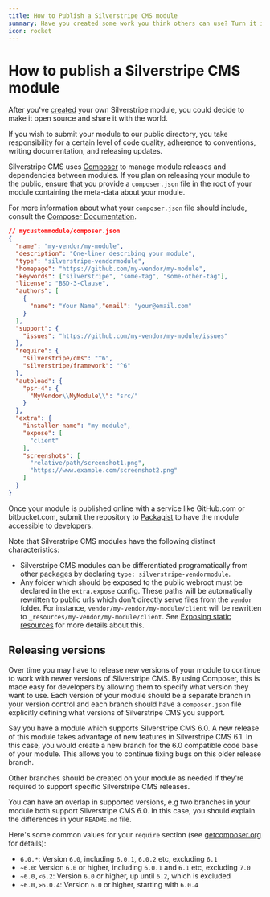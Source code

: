 ```yaml
---
title: How to Publish a Silverstripe CMS module
summary: Have you created some work you think others can use? Turn it into a module and share it.
icon: rocket
---
```


# How to publish a Silverstripe CMS module

After you've [created](../modules#create) your own Silverstripe module,
you could decide to make it open source and share it with the world.

If you wish to submit your module to our public directory, you take responsibility for a certain level of code quality,
adherence to conventions, writing documentation, and releasing updates.

Silverstripe CMS uses [Composer](../../../getting_started/composer/) to manage module releases and dependencies between
modules. If you plan on releasing your module to the public, ensure that you provide a `composer.json` file in the root
of your module containing the meta-data about your module.

For more information about what your `composer.json` file should include, consult the
[Composer Documentation](https://getcomposer.org/doc/01-basic-usage.md).

```json
// mycustommodule/composer.json
{
  "name": "my-vendor/my-module",
  "description": "One-liner describing your module",
  "type": "silverstripe-vendormodule",
  "homepage": "https://github.com/my-vendor/my-module",
  "keywords": ["silverstripe", "some-tag", "some-other-tag"],
  "license": "BSD-3-Clause",
  "authors": [
    {
      "name": "Your Name","email": "your@email.com"
    }
  ],
  "support": {
    "issues": "https://github.com/my-vendor/my-module/issues"
  },
  "require": {
    "silverstripe/cms": "^6",
    "silverstripe/framework": "^6"
  },
  "autoload": {
    "psr-4": {
      "MyVendor\\MyModule\\": "src/"
    }
  },
  "extra": {
    "installer-name": "my-module",
    "expose": [
      "client"
    ],
    "screenshots": [
      "relative/path/screenshot1.png",
      "https://www.example.com/screenshot2.png"
    ]
  }
}
```

Once your module is published online with a service like GitHub.com or bitbucket.com, submit the repository to
[Packagist](https://packagist.org/) to have the module accessible to developers.

Note that Silverstripe CMS modules have the following distinct characteristics:

- Silverstripe CMS modules can be differentiated programatically from other packages by declaring `type: silverstripe-vendormodule`.
- Any folder which should be exposed to the public webroot must be declared in the `extra.expose` config.
   These paths will be automatically rewritten to public urls which don't directly serve files from the `vendor`
   folder. For instance, `vendor/my-vendor/my-module/client` will be rewritten to
   `_resources/my-vendor/my-module/client`. See [Exposing static resources](/developer_guides/templates/requirements/#exposing-static-resources)
   for more details about this.

## Releasing versions

Over time you may have to release new versions of your module to continue to work with newer versions of Silverstripe CMS.
By using Composer, this is made easy for developers by allowing them to specify what version they want to use. Each
version of your module should be a separate branch in your version control and each branch should have a `composer.json`
file explicitly defining what versions of Silverstripe CMS you support.

Say you have a module which supports Silverstripe CMS 6.0. A new release of this module takes advantage of new features
in Silverstripe CMS 6.1. In this case, you would create a new branch for the 6.0 compatible code base of your module. This
allows you to continue fixing bugs on this older release branch.

Other branches should be created on your module as needed if they're required to support specific Silverstripe CMS releases.

You can have an overlap in supported versions, e.g two branches in your module both support Silverstripe CMS 6.0. In this
case, you should explain the differences in your `README.md` file.

Here's some common values for your `require` section
(see [getcomposer.org](https://getcomposer.org/doc/01-basic-usage.md#package-versions) for details):

- `6.0.*`: Version `6.0`, including `6.0.1`, `6.0.2` etc, excluding `6.1`
- `~6.0`: Version `6.0` or higher, including `6.0.1` and `6.1` etc, excluding `7.0`
- `~6.0,<6.2`: Version `6.0` or higher, up until `6.2`, which is excluded
- `~6.0,>6.0.4`: Version `6.0` or higher, starting with `6.0.4`
